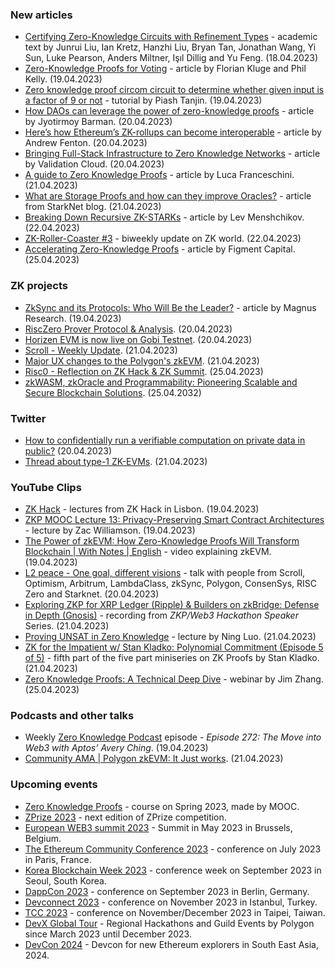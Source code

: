 ### New articles 
* [Certifying Zero-Knowledge Circuits with Refinement Types](https://eprint.iacr.org/2023/547) - academic text by Junrui Liu, Ian Kretz, Hanzhi Liu, Bryan Tan, Jonathan Wang, Yi Sun, Luke Pearson, Anders Miltner, Işıl Dillig and Yu Feng. (18.04.2023)
* [Zero-Knowledge Proofs for Voting](https://blog.o1labs.org/zero-knowledge-proofs-for-voting-3c6a6d5d89db) - article by Florian Kluge and Phil Kelly. (19.04.2023)
* [Zero knowledge proof circom circuit to determine whether given input is a factor of 9 or not](https://medium.com/@piash.tanjin/zero-knoweldge-proof-circom-circuit-to-determine-either-given-input-is-factor-of-9-7f465c7acc5c) -  tutorial by Piash Tanjin. (19.04.2023)
* [How DAOs can leverage the power of zero-knowledge proofs](https://daotimes.com/how-zero-knowledge-proofs-can-help-daos/) - article by Jyotirmoy Barman. (20.04.2023)
* [Here’s how Ethereum’s ZK-rollups can become interoperable](https://cointelegraph.com/magazine/ethereums-layer-2-zk-rollups-can-become-interoperable/) - article by Andrew Fenton. (20.04.2023)
* [Bringing Full-Stack Infrastructure to Zero Knowledge Networks](https://validationcloud.medium.com/zkinfrastructure-881b4602f950) - article by Validation Cloud. (20.04.2023)
* [A guide to Zero Knowledge Proofs](https://medium.com/@lucafra92/a-guide-to-zero-knowledge-proofs-f2ff9e5959a8) - article by Luca Franceschini. (21.04.2023)
* [What are Storage Proofs and how can they improve Oracles?](https://www.starknet.io/en/posts/engineering/what-are-storage-proofs-and-how-can-they-improve-oracles) - article from StarkNet blog. (21.04.2023)
* [Breaking Down Recursive ZK-STARKs](https://medium.com/@Nurnberg_Meistersinger/zk-starks-part-one-4f482111b0a) - article by Lev Menshchikov. (22.04.2023)
* [ZK-Roller-Coaster #3](https://taiko.mirror.xyz/tg6eYqbf2qL_QVX9NXhBB4nduOir-3RGkS4M_obYrRI) - biweekly update on ZK world. (22.04.2023)
* [Accelerating Zero-Knowledge Proofs](https://figmentcapital.medium.com/accelerating-zero-knowledge-proofs-cfc806de611b) - article by Figment Capital. (25.04.2023)

### ZK projects
* [ZkSync and its Protocols: Who Will Be the Leader?](https://medium.com/magnuscapital/zksync-and-its-protocols-who-will-be-the-leader-d70e365e774e) - article by Magnus Research. (19.04.2023)
* [RiscZero Prover Protocol & Analysis](https://twitter.com/Ingo_zk/status/1649132088413544455?s=20). (20.04.2023)
* [Horizen EVM is now live on Gobi Testnet](https://twitter.com/horizenglobal/status/1649037504534790146). (20.04.2023)
* [Scroll - Weekly Update](https://twitter.com/Scroll_ZKP/status/1649519726060781570). (21.04.2023)
* [Major UX changes to the Polygon's zkEVM](https://twitter.com/ajaypv4/status/1649295297867120644). (21.04.2023)
* [Risc0 - Reflection on ZK Hack & ZK Summit](https://www.risczero.com/blog/lisbon). (25.04.2023)
* [zkWASM, zkOracle and Programmability: Pioneering Scalable and Secure Blockchain Solutions](https://mirror.xyz/hyperoracleblog.eth/g71SJoKEtkIshh5usUm9_1SOlEiwRYifcF7aEE5hBiI). (25.04.2032)

### Twitter
* [How to confidentially run a verifiable computation on private data in public?](https://twitter.com/emilianobonassi/status/1649099809377378306) (20.04.2023)
* [Thread about type-1 ZK-EVMs](https://twitter.com/finestonematt/status/1649362322849411072). (21.04.2023)

### YouTube Clips
* [ZK Hack](https://www.youtube.com/watch?v=b_NI50sD4Zo&list=PLj80z0cJm8QFGB6AsiAG3EB06L7xr5S1c&index=52) - lectures from ZK Hack in Lisbon. (19.04.2023)
* [ZKP MOOC Lecture 13: Privacy-Preserving Smart Contract Architectures](https://www.youtube.com/watch?v=1o3cl42bs40) - lecture by Zac Williamson. (19.04.2023)
* [The Power of zkEVM: How Zero-Knowledge Proofs Will Transform Blockchain | With Notes | English](https://www.youtube.com/watch?v=E6jul3BVq0M) - video explaining zkEVM. (19.04.2023)
* [L2 peace - One goal, different visions](https://www.youtube.com/watch?v=GnXQiFJlf2w) - talk with people from Scroll, Optimism, Arbitrum, LambdaClass, zkSync, Polygon, ConsenSys, RISC Zero and Starknet. (20.04.2023)
* [Exploring ZKP for XRP Ledger (Ripple) & Builders on zkBridge: Defense in Depth (Gnosis)](https://www.youtube.com/watch?v=Y53CqZwdzs0) - recording from *ZKP/Web3 Hackathon Speaker* Series. (21.04.2023)
* [Proving UNSAT in Zero Knowledge](https://www.youtube.com/watch?v=p3oYJJjR7M0) - lecture by Ning Luo. (21.04.2023)
* [ZK for the Impatient w/ Stan Kladko: Polynomial Commitment (Episode 5 of 5)](https://www.youtube.com/watch?v=iqtjLbaQD-k) - fifth part of the five part miniseries on ZK Proofs by Stan Kladko. (21.04.2023)
* [Zero Knowledge Proofs: A Technical Deep Dive](https://www.youtube.com/watch?v=JOCUTtEeXyk) - webinar by Jim Zhang. (25.04.2023)

### Podcasts and other talks
* Weekly [Zero Knowledge Podcast](https://zeroknowledge.fm/272-2/) episode - *Episode 272: The Move into Web3 with Aptos’ Avery Ching*. (19.04.2023) 
* [Community AMA | Polygon zkEVM: It Just works](https://twitter.com/0xPolygon/status/1649464960274305025). (21.04.2023)

### Upcoming events
* [Zero Knowledge Proofs](https://zk-learning.org/) - course on Spring 2023, made by MOOC.
* [ZPrize 2023](https://www.zprize.io/blog/announcing-zprize-2023) - next edition of ZPrize competition.
* [European WEB3 summit 2023](https://www.web3eurosummit.eu/) - Summit in May 2023 in Brussels, Belgium.
* [The Ethereum Community Conference 2023](https://www.ethcc.io/) - conference on July 2023 in Paris, France.
* [Korea Blockchain Week 2023](https://koreablockchainweek.com/) - conference week on September 2023 in Seoul, South Korea. 
* [DappCon 2023](https://www.dappcon.io/#about) - conference on September 2023 in Berlin, Germany.
* [Devconnect 2023](https://devconnect.org/) - conference on November 2023 in Istanbul, Turkey.
* [TCC 2023](https://tcc.iacr.org/2023/) - conference on November/December 2023 in Taipei, Taiwan.
* [DevX Global Tour](https://polygon.technology/blog/polygon-labs-announces-devx-global-tour) - Regional Hackathons and Guild Events by Polygon since March 2023 until December 2023.
* [DevCon 2024](https://devcon.org/) - Devcon for new Ethereum explorers in South East Asia, 2024.
